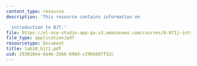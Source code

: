 ```yaml
---
content_type: resource
description: 'This resource contains information on

  introduction to BJT.'
file: https://ol-ocw-studio-app-qa.s3.amazonaws.com/courses/6-071j-introduction-to-electronics-signals-and-measurement-spring-2006/293028eeda4b2b66b98dc29bb0d7f32c_lab18_bjt1.pdf
file_type: application/pdf
resourcetype: Document
title: lab18_bjt1.pdf
uid: 293028ee-da4b-2b66-b98d-c29bb0d7f32c
---
```

